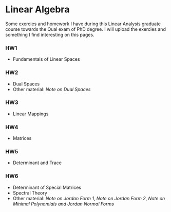 # Linear Algebra
Some exercies and homework I have during this Linear Analysis graduate course towards the Qual exam of PhD degree. I will upload the exercies and something I find interesting on this pages.

### HW1
- Fundamentals of Linear Spaces

### HW2
- Dual Spaces
- Other material: *Note on Dual Spaces*

### HW3
- Linear Mappings

### HW4
- Matrices

### HW5
- Determinant and Trace

### HW6
- Determinant of Special Matrices
- Spectral Theory
- Other material: *Note on Jordan Form 1*, *Note on Jordan Form 2*,
*Note on Minimal Polynomials and Jordan Normal Forms*
